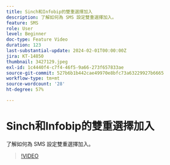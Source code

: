 ```yaml
---
title: Sinch和Infobip的雙重選擇加入
description: 了解如何為 SMS 設定雙重選擇加入。
feature: SMS
role: User
level: Beginner
doc-type: Feature Video
duration: 123
last-substantial-update: 2024-02-01T00:00:00Z
jira: KT-14850
thumbnail: 3427129.jpeg
exl-id: 1c4440f4-c7f4-46f5-9a66-273f657833ae
source-git-commit: 527b6b1b442cae49970e8bfc73a63229927b6665
workflow-type: tm+mt
source-wordcount: '28'
ht-degree: 57%

---
```


# Sinch和Infobip的雙重選擇加入

了解如何為 SMS 設定雙重選擇加入。

>[!VIDEO](https://video.tv.adobe.com/v/3427129/?learn=on)
